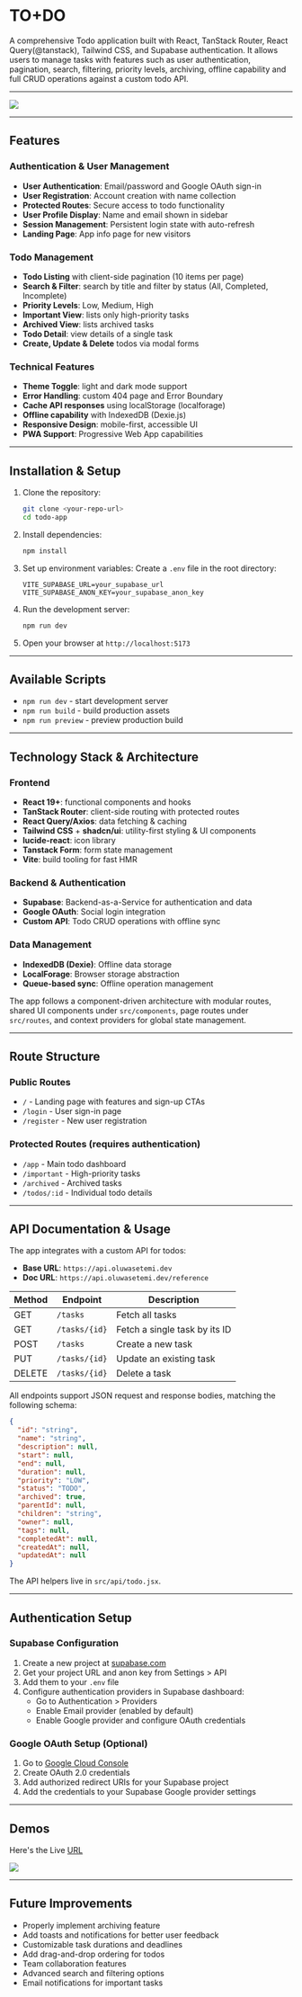 # TO+DO

A comprehensive Todo application built with React, TanStack Router, React Query(@tanstack), Tailwind CSS, and Supabase authentication. It allows users to manage tasks with features such as user authentication, pagination, search, filtering, priority levels, archiving, offline capability and full CRUD operations against a custom todo API.

---

![](./public/ss/image.png)

---

## Features

### Authentication & User Management
* **User Authentication**: Email/password and Google OAuth sign-in
* **User Registration**: Account creation with name collection
* **Protected Routes**: Secure access to todo functionality
* **User Profile Display**: Name and email shown in sidebar
* **Session Management**: Persistent login state with auto-refresh
* **Landing Page**: App info page for new visitors

### Todo Management
* **Todo Listing** with client-side pagination (10 items per page)
* **Search & Filter**: search by title and filter by status (All, Completed, Incomplete)
* **Priority Levels**: Low, Medium, High
* **Important View**: lists only high-priority tasks
* **Archived View**: lists archived tasks
* **Todo Detail**: view details of a single task
* **Create, Update & Delete** todos via modal forms

### Technical Features
* **Theme Toggle**: light and dark mode support
* **Error Handling**: custom 404 page and Error Boundary
* **Cache API responses** using localStorage (localforage)
* **Offline capability** with IndexedDB (Dexie.js)
* **Responsive Design**: mobile-first, accessible UI
* **PWA Support**: Progressive Web App capabilities

---

## Installation & Setup

1. Clone the repository:

   ```bash
   git clone <your-repo-url>
   cd todo-app
   ```

2. Install dependencies:

   ```bash
   npm install
   ```

3. Set up environment variables:
   Create a `.env` file in the root directory:

   ```env
   VITE_SUPABASE_URL=your_supabase_url
   VITE_SUPABASE_ANON_KEY=your_supabase_anon_key
   ```

4. Run the development server:

   ```bash
   npm run dev
   ```

5. Open your browser at `http://localhost:5173`

---

## Available Scripts

* `npm run dev` - start development server
* `npm run build` - build production assets
* `npm run preview` - preview production build

---

## Technology Stack & Architecture

### Frontend
* **React 19+**: functional components and hooks
* **TanStack Router**: client-side routing with protected routes
* **React Query/Axios**: data fetching & caching
* **Tailwind CSS** + **shadcn/ui**: utility-first styling & UI components
* **lucide-react**: icon library
* **Tanstack Form**: form state management
* **Vite**: build tooling for fast HMR

### Backend & Authentication
* **Supabase**: Backend-as-a-Service for authentication and data
* **Google OAuth**: Social login integration
* **Custom API**: Todo CRUD operations with offline sync

### Data Management
* **IndexedDB (Dexie)**: Offline data storage
* **LocalForage**: Browser storage abstraction
* **Queue-based sync**: Offline operation management

The app follows a component-driven architecture with modular routes, shared UI components under `src/components`, page routes under `src/routes`, and context providers for global state management.

---

## Route Structure

### Public Routes
* `/` - Landing page with features and sign-up CTAs
* `/login` - User sign-in page
* `/register` - New user registration

### Protected Routes (requires authentication)
* `/app` - Main todo dashboard
* `/important` - High-priority tasks
* `/archived` - Archived tasks
* `/todos/:id` - Individual todo details

---

## API Documentation & Usage

The app integrates with a custom API for todos:

* **Base URL**: `https://api.oluwasetemi.dev`
* **Doc URL**: `https://api.oluwasetemi.dev/reference`

| Method | Endpoint      | Description                   |
| ------ | ------------- | ----------------------------- |
| GET    | `/tasks`      | Fetch all tasks               |
| GET    | `/tasks/{id}` | Fetch a single task by its ID |
| POST   | `/tasks`      | Create a new task             |
| PUT    | `/tasks/{id}` | Update an existing task       |
| DELETE | `/tasks/{id}` | Delete a task                 |

All endpoints support JSON request and response bodies, matching the following schema:

```json
{
  "id": "string",
  "name": "string",
  "description": null,
  "start": null,
  "end": null,
  "duration": null,
  "priority": "LOW",
  "status": "TODO",
  "archived": true,
  "parentId": null,
  "children": "string",
  "owner": null,
  "tags": null,
  "completedAt": null,
  "createdAt": null,
  "updatedAt": null
}
```

The API helpers live in `src/api/todo.jsx`.

---

## Authentication Setup

### Supabase Configuration

1. Create a new project at [supabase.com](https://supabase.com)
2. Get your project URL and anon key from Settings > API
3. Add them to your `.env` file
4. Configure authentication providers in Supabase dashboard:
   - Go to Authentication > Providers
   - Enable Email provider (enabled by default)
   - Enable Google provider and configure OAuth credentials

### Google OAuth Setup (Optional)

1. Go to [Google Cloud Console](https://console.cloud.google.com)
2. Create OAuth 2.0 credentials
3. Add authorized redirect URIs for your Supabase project
4. Add the credentials to your Supabase Google provider settings

---

## Demos

Here's the Live [URL](https://t0d0z.netlify.app/)

![](./public/ss/Screen%20Recording%202025-06-15%20at%2012.58.16.gif)

---

## Future Improvements

* Properly implement archiving feature
* Add toasts and notifications for better user feedback
* Customizable task durations and deadlines
* Add drag-and-drop ordering for todos
* Team collaboration features
* Advanced search and filtering options
* Email notifications for important tasks
